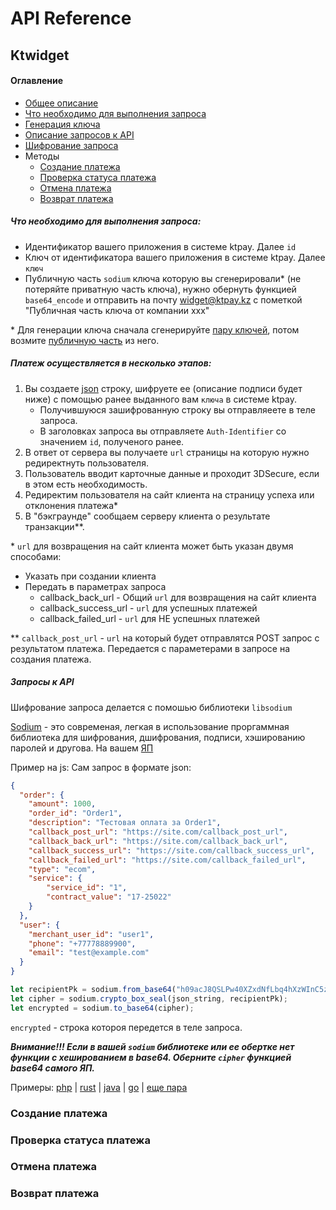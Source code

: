# API Reference

## Ktwidget

#### Оглавление
- [Общее описание]()
- [Что необходимо для выполнения запроса](#Что-необходимо-для-выполнения-запросa")
- [Генерация ключа]()
- [Описание запросов к API]()
- [Шифрование запроса]()
- Методы
    - [Создание платежа](#Создание-платежа)
    - [Проверка статуса платежа](#Проверка-статуса-платежа)
    - [Отмена платежа](#Отмена-платежа)
    - [Возврат платежа](#Возврат-платежа)

##### Что необходимо для выполнения запроса:
- Идентификатор вашего приложения в системе ktpay. Далее `id`
- Ключ от идентификатора вашего приложения в системе ktpay. Далее `ключ`
- Публичную часть `sodium` ключа которую вы сгенерировали* (не потеряйте приватную часть ключа),
 нужно обернуть функцией `base64_encode` и отправить на почту widget@ktpay.kz с пометкой
 "Публичная часть ключа от компании xxx"

\* Для генерации ключа сначала сгенерируйте [пару ключей](https://libsodium.gitbook.io/doc/public-key_cryptography/authenticated_encryption#key-pair-generation),
 потом возмите [публичную часть]() из него.

##### Платеж осуществляется в несколько этапов:
1. Вы создаете [json](https://www.json.org/json-ru.html) строку, шифруете еe (описание подписи будет ниже)
 с помощью ранее выданного вам `ключа` в системе ktpay.
    - Получившуюся зашифрованную строку вы отправляеете в теле запроса.
    - В заголовках запроса вы отправляете `Auth-Identifier` со значением `id`, полученого ранее.
2. В ответ от сервера вы получаете `url` страницы на которую нужно редиректнуть пользователя.
3. Пользователь вводит карточные данные и проходит 3DSecure, если в этом есть необходимость.
4. Редиректим пользователя на сайт клиента на страницу успеха или отклонения платежа*
5. В "бэкграунде" сообщаем серверу клиента о результате транзакции**.

\* `url` для возвращения на сайт клиента может быть указан двумя способами:
- Указать при создании клиента
- Передать в параметрах запроса 
    - callback_back_url - Общий `url` для возвращения на сайт клиента 
    - callback_success_url - `url` для успешных платежей
    - callback_failed_url - `url` для НЕ успешных платежей

\*\* `callback_post_url` - `url` на который будет отправлятся POST запрос с результатом платежа.
Передается с параметерами в запросе на создания платежа.

##### Запросы к API
Шифрование запроса делается с помошью библиотеки `libsodium`

[Sodium](https://libsodium.gitbook.io/doc) - это современая, легкая в использование проргаммная библиотека для шифрования,
дшифрования, подписи, хэшированию паролей и другова. На вашем [ЯП](https://libsodium.gitbook.io/doc/bindings_for_other_languages)

Пример на js:
Сам запрос в формате json:
```json
{
  "order": {
    "amount": 1000,
    "order_id": "Order1",
    "description": "Тестовая оплата за Order1",
    "callback_post_url": "https://site.com/callback_post_url",
    "callback_back_url": "https://site.com/callback_back_url",
    "callback_success_url": "https://site.com/callback_success_url",
    "callback_failed_url": "https://site.com/callback_failed_url",
    "type": "ecom",
    "service": {
        "service_id": "1",
        "contract_value": "17-25022"
    }
  },
  "user": {
    "merchant_user_id": "user1",
    "phone": "+77778889900",
    "email": "test@example.com"
  }
}
```

```js
let recipientPk = sodium.from_base64("h09acJ8QSLPw40XZxdNfLbq4hXzWInC5zXL319RdXUI=");
let cipher = sodium.crypto_box_seal(json_string, recipientPk);
let encrypted = sodium.to_base64(cipher);
```
`encrypted` - строка котороя передется в теле запроса.

***Внимание!!! Если в вашей `sodium` библиотеке или ее обертке нет функции
с хешированием в base64. Оберните `cipher` функцией base64 самого ЯП.***

Примеры:
[php](https://www.php.net/manual/ru/function.base64-encode.php) |
[rust](https://docs.rs/base64/0.3.1/base64/fn.encode.html) |
[java](https://docs.oracle.com/javase/8/docs/api/java/util/Base64.Encoder.html) |
[go](https://golang.org/pkg/encoding/base64) |
[еще пара](https://www.yeahhub.com/encode-base64-popular-programming-languages/)

### Создание платежа
### Проверка статуса платежа
### Отмена платежа
### Возврат платежа

